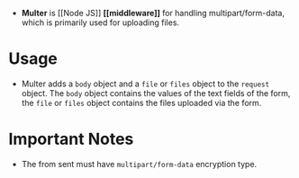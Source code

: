 - **Multer** is [[Node JS]] **[[middleware]]** for handling multipart/form-data, which is primarily used for uploading files.
# Usage
- Multer adds a `body` object and a `file` or `files` object to the `request` object. The `body` object contains the values of the text fields of the form, the `file` or `files` object contains the files uploaded via the form.
# Important Notes
- The from sent must have `multipart/form-data` encryption type.
